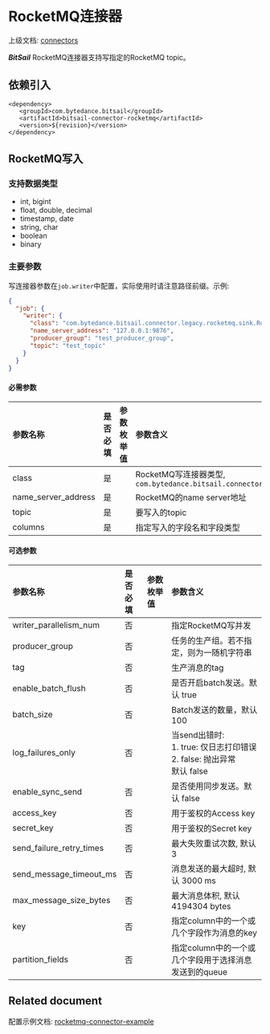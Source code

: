 # RocketMQ连接器

上级文档: [connectors](../introduction_zh.md)

***BitSail*** RocketMQ连接器支持写指定的RocketMQ topic。


## 依赖引入

```text
<dependency>
   <groupId>com.bytedance.bitsail</groupId>
   <artifactId>bitsail-connector-rocketmq</artifactId>
   <version>${revision}</version>
</dependency>
```

## RocketMQ写入

### 支持数据类型

- int, bigint
- float, double, decimal
- timestamp, date
- string, char
- boolean
- binary

### 主要参数

写连接器参数在`job.writer`中配置，实际使用时请注意路径前缀。示例:

```json
{
  "job": {
    "writer": {
      "class": "com.bytedance.bitsail.connector.legacy.rocketmq.sink.RocketMQOutputFormat",
      "name_server_address": "127.0.0.1:9876",
      "producer_group": "test_producer_group",
      "topic": "test_topic"
    }
  }
}
```

#### 必需参数

| 参数名称              | 是否必填 | 参数枚举值 | 参数含义                                                                                      |
|:------------------|:-----|:------|:------------------------------------------------------------------------------------------|
| class             | 是  |       | RocketMQ写连接器类型, `com.bytedance.bitsail.connector.legacy.rocketmq.sink.RocketMQOutputFormat` |
| name_server_address   | 是  |       | RocketMQ的name server地址 |
| topic        | 是  |       | 要写入的topic |
|columns| 是 | | 指定写入的字段名和字段类型 |



#### 可选参数

| 参数名称                                    | 是否必填  | 参数枚举值 | 参数含义                                                 |
|:----------------------------------------|:------|:------|:-----------------------------------------------------|
| writer_parallelism_num | 否       |                | 指定RocketMQ写并发  |
| producer_group | 否 | | 任务的生产组。若不指定，则为一随机字符串 |
| tag | 否 | | 生产消息的tag | 
| enable_batch_flush | 否 | | 是否开启batch发送。默认 true |
| batch_size | 否 | | Batch发送的数量，默认100 |
| log_failures_only | 否 | | 当send出错时:<br/>1. true: 仅日志打印错误<br/>2. false: 抛出异常<br/>默认 false |
| enable_sync_send | 否 | | 是否使用同步发送。默认 false |
| access_key | 否 | | 用于鉴权的Access key |
| secret_key | 否 | | 用于鉴权的Secret key  |
| send_failure_retry_times | 否 | | 最大失败重试次数, 默认 3 |
| send_message_timeout_ms | 否 | | 消息发送的最大超时, 默认 3000 ms |
| max_message_size_bytes | 否 | | 最大消息体积, 默认 4194304 bytes |
| key | 否 | | 指定column中的一个或几个字段作为消息的key |
| partition_fields | 否 | | 指定column中的一个或几个字段用于选择消息发送到的queue  |




## Related document


配置示例文档: [rocketmq-connector-example](./rocketmq-example_zh.md)
